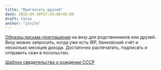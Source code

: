 ```yaml
---
title: "Пригласить друзей"
date: 2019-04-10T17:54:00+01:00
draft: false
anchor: "invite"
---
```


[Образец письма-приглашения](/Invitation.docx) на визу для родственников или друзей. Визу можно запросить, когда уже есть IRP, банковский счёт и несколько месяцев дохода. Достаточно распечатать, подписать и отправить скан в посольство.

[Шаблон свидетельства о рождении СССР](/USSR_Birth_Certificate_Template.doc)
